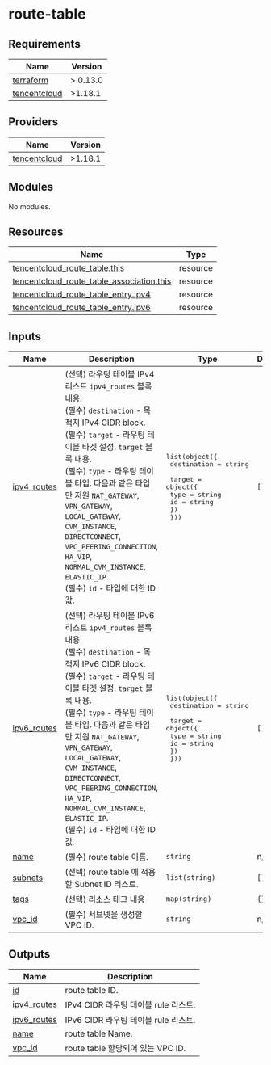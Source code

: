 # route-table

<!-- BEGINNING OF PRE-COMMIT-TERRAFORM DOCS HOOK -->
## Requirements

| Name | Version |
|------|---------|
| <a name="requirement_terraform"></a> [terraform](#requirement\_terraform) | > 0.13.0 |
| <a name="requirement_tencentcloud"></a> [tencentcloud](#requirement\_tencentcloud) | >1.18.1 |

## Providers

| Name | Version |
|------|---------|
| <a name="provider_tencentcloud"></a> [tencentcloud](#provider\_tencentcloud) | >1.18.1 |

## Modules

No modules.

## Resources

| Name | Type |
|------|------|
| [tencentcloud_route_table.this](https://registry.terraform.io/providers/tencentcloudstack/tencentcloud/latest/docs/resources/route_table) | resource |
| [tencentcloud_route_table_association.this](https://registry.terraform.io/providers/tencentcloudstack/tencentcloud/latest/docs/resources/route_table_association) | resource |
| [tencentcloud_route_table_entry.ipv4](https://registry.terraform.io/providers/tencentcloudstack/tencentcloud/latest/docs/resources/route_table_entry) | resource |
| [tencentcloud_route_table_entry.ipv6](https://registry.terraform.io/providers/tencentcloudstack/tencentcloud/latest/docs/resources/route_table_entry) | resource |

## Inputs

| Name | Description | Type | Default | Required |
|------|-------------|------|---------|:--------:|
| <a name="input_ipv4_routes"></a> [ipv4\_routes](#input\_ipv4\_routes) | (선택) 라우팅 테이블 IPv4 리스트 `ipv4_routes` 블록 내용.<br>    (필수) `destination` - 목적지 IPv4 CIDR block.<br>    (필수) `target` - 라우팅 테이블 타겟 설정. `target` 블록 내용.<br>      (필수) `type` - 라우팅 테이블 타입. 다음과 같은 타입 만 지원 `NAT_GATEWAY`, `VPN_GATEWAY`, `LOCAL_GATEWAY`, `CVM_INSTANCE`, `DIRECTCONNECT`, `VPC_PEERING_CONNECTION`, `HA_VIP`, `NORMAL_CVM_INSTANCE`, `ELASTIC_IP`.<br>      (필수) `id` - 타입에 대한 ID 값. | <pre>list(object({<br>    destination = string<br><br>    target = object({<br>      type = string<br>      id   = string<br>    })<br>  }))</pre> | `[]` | no |
| <a name="input_ipv6_routes"></a> [ipv6\_routes](#input\_ipv6\_routes) | (선택) 라우팅 테이블 IPv6 리스트 `ipv4_routes` 블록 내용.<br>    (필수) `destination` - 목적지 IPv6 CIDR block.<br>    (필수) `target` - 라우팅 테이블 타겟 설정. `target` 블록 내용.<br>      (필수) `type` - 라우팅 테이블 타입. 다음과 같은 타입 만 지원 `NAT_GATEWAY`, `VPN_GATEWAY`, `LOCAL_GATEWAY`, `CVM_INSTANCE`, `DIRECTCONNECT`, `VPC_PEERING_CONNECTION`, `HA_VIP`, `NORMAL_CVM_INSTANCE`, `ELASTIC_IP`.<br>      (필수) `id` - 타입에 대한 ID 값. | <pre>list(object({<br>    destination = string<br><br>    target = object({<br>      type = string<br>      id   = string<br>    })<br>  }))</pre> | `[]` | no |
| <a name="input_name"></a> [name](#input\_name) | (필수) route table 이름. | `string` | n/a | yes |
| <a name="input_subnets"></a> [subnets](#input\_subnets) | (선택) route table 에 적용할 Subnet ID 리스트. | `list(string)` | `[]` | no |
| <a name="input_tags"></a> [tags](#input\_tags) | (선택) 리소스 태그 내용 | `map(string)` | `{}` | no |
| <a name="input_vpc_id"></a> [vpc\_id](#input\_vpc\_id) | (필수) 서브넷을 생성할 VPC ID. | `string` | n/a | yes |

## Outputs

| Name | Description |
|------|-------------|
| <a name="output_id"></a> [id](#output\_id) | route table ID. |
| <a name="output_ipv4_routes"></a> [ipv4\_routes](#output\_ipv4\_routes) | IPv4 CIDR 라우팅 테이블 rule 리스트. |
| <a name="output_ipv6_routes"></a> [ipv6\_routes](#output\_ipv6\_routes) | IPv6 CIDR 라우팅 테이블 rule 리스트. |
| <a name="output_name"></a> [name](#output\_name) | route table Name. |
| <a name="output_vpc_id"></a> [vpc\_id](#output\_vpc\_id) | route table 할당되어 있는 VPC ID. |
<!-- END OF PRE-COMMIT-TERRAFORM DOCS HOOK -->
